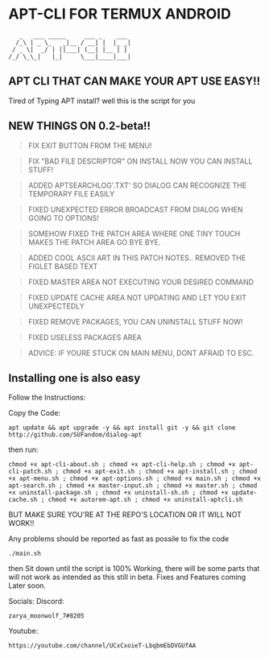 # APT-CLI FOR TERMUX ANDROID

```
   _   ___ _____     ___ _    ___
  /_\ | _ \_   _|__ / __| |  |_ _|
 / _ \|  _/ | ||___| (__| |__ | |
/_/ \_\_|   |_|     \___|____|___|
```

## APT CLI THAT CAN MAKE YOUR APT USE EASY!!
Tired of Typing APT install? well this is the script for you

## NEW THINGS ON 0.2-beta!!

> FIX EXIT BUTTON FROM THE MENU!

> FIX "BAD FILE DESCRIPTOR" ON INSTALL
NOW YOU CAN INSTALL STUFF!

> ADDED APTSEARCHLOG'.TXT' SO DIALOG CAN
RECOGNIZE THE TEMPORARY FILE EASILY

> FIXED UNEXPECTED ERROR BROADCAST FROM DIALOG
WHEN GOING TO OPTIONS!

> SOMEHOW FIXED THE PATCH AREA WHERE ONE TINY TOUCH
MAKES THE PATCH AREA GO BYE BYE.

> ADDED COOL ASCII ART IN THIS PATCH NOTES..
REMOVED THE FIGLET BASED TEXT

> FIXED MASTER AREA NOT EXECUTING YOUR DESIRED COMMAND

> FIXED UPDATE CACHE AREA NOT UPDATING AND LET YOU EXIT
UNEXPECTEDLY

> FIXED REMOVE PACKAGES, YOU CAN UNINSTALL STUFF NOW!

> FIXED USELESS PACKAGES AREA

> ADVICE: IF YOURE STUCK ON MAIN MENU, DONT AFRAID TO ESC.


## Installing one is also easy

Follow the Instructions:

Copy the Code:

```
apt update && apt upgrade -y && apt install git -y && git clone http://github.com/SUFandom/dialog-apt
```

then run:

```
chmod +x apt-cli-about.sh ; chmod +x apt-cli-help.sh ; chmod +x apt-cli-patch.sh ; chmod +x apt-exit.sh ; chmod +x apt-install.sh ; chmod +x apt-menu.sh ; chmod +x apt-options.sh ; chmod +x main.sh ; chmod +x apt-search.sh ; chmod +x master-input.sh ; chmod +x master.sh ; chmod +x uninstall-package.sh ; chmod +x uninstall-sh.sh ; chmod +x update-cache.sh ; chmod +x autorem-apt.sh ; chmod +x uninstall-aptcli.sh
```

BUT MAKE SURE YOU'RE AT THE REPO'S LOCATION OR IT WILL NOT WORK!!


Any problems should be reported as fast as possile to fix the code



```
./main.sh 
```

then Sit down until the script is 100% Working, there will be some parts that will not work as intended as this still in beta. Fixes and Features coming Later soon.


Socials:
Discord:
```
zarya_moonwolf_7#8205
```
Youtube: 
```
https://youtube.com/channel/UCxCxoieT-LbqbmEbDVGUfAA
```